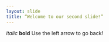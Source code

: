 ```yaml
---
layout: slide
title: “Welcome to our second slide!”
---
```

*italic* **bold**
Use the left arrow to go back!

